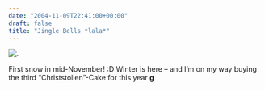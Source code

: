 ```yaml
---
date: "2004-11-09T22:41:00+00:00"
draft: false
title: "Jingle Bells *lala*"
---
```

![.](http://chillu.com/assets/blog_firstsnow.jpg ".")

First snow in mid-November! :D Winter is here – and I’m on my way
buying the third “Christstollen”-Cake for this year **g**



